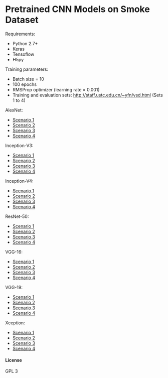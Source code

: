 # Pretrained CNN Models on Smoke Dataset
Requirements:
- Python 2.7+
- Keras
- Tensoflow
- H5py

Training parameters:
- Batch size = 10
- 100 epochs
- RMSProp optimizer (learning rate = 0.001)
- Training and evaluation sets: http://staff.ustc.edu.cn/~yfn/vsd.html (Sets 1 to 4)


AlexNet:
- [Scenario 1](https://1drv.ms/u/s!AlNvDViF-5qmh_QYr3bgq9runmVbrQ)
- [Scenario 2](https://1drv.ms/u/s!AlNvDViF-5qmh_QZsX12E3m1MYwgkA)
- [Scenario 3](https://1drv.ms/u/s!AlNvDViF-5qmh_QaZuDlf9KqUcBX8A)
- [Scenario 4](https://1drv.ms/u/s!AlNvDViF-5qmh_QbZVHzU02O4iHyiw)

Inception-V3:
- [Scenario 1](https://1drv.ms/u/s!AlNvDViF-5qmh_Qdo7BSGgBKip5Zfg)
- [Scenario 2](https://1drv.ms/u/s!AlNvDViF-5qmh_Qe1Mszc4FXnZHdFQ)
- [Scenario 3](https://1drv.ms/u/s!AlNvDViF-5qmh_QfnSos_AeBNLbFFA)
- [Scenario 4](https://1drv.ms/u/s!AlNvDViF-5qmh_QcfRz5Qp5XT0jxTw)

Inception-V4:
- [Scenario 1](https://1drv.ms/u/s!AlNvDViF-5qmh_QtytP_10ThEBzbLQ)
- [Scenario 2](https://1drv.ms/u/s!AlNvDViF-5qmh_Qub9w5-3G5mKv0kQ)
- [Scenario 3](https://1drv.ms/u/s!AlNvDViF-5qmh_Qw1WIRbtJ0FOGQ9g)
- [Scenario 4](https://1drv.ms/u/s!AlNvDViF-5qmh_QvjEHVJQubaASvJQ)

ResNet-50:
- [Scenario 1](https://1drv.ms/u/s!AlNvDViF-5qmh_Qz7pDCXpEWG0fAlQ)
- [Scenario 2](https://1drv.ms/u/s!AlNvDViF-5qmh_Qy9XZjBV1Cm1xJtg)
- [Scenario 3](https://1drv.ms/u/s!AlNvDViF-5qmh_Qx1o5M3PBEKVqRgg)
- [Scenario 4](https://1drv.ms/u/s!AlNvDViF-5qmh_QgSI76RBS_9QZWCw)

VGG-16:
- [Scenario 1](https://1drv.ms/u/s!AlNvDViF-5qmh_QiktoL0imls_jlow)
- [Scenario 2](https://1drv.ms/u/s!AlNvDViF-5qmh_Qh6KaP9U8yUfpfog)
- [Scenario 3](https://1drv.ms/u/s!AlNvDViF-5qmh_QjTpJOwcL_TYy3tg)
- [Scenario 4](https://1drv.ms/u/s!AlNvDViF-5qmh_Qki35RS1pJHTC3NA)

VGG-19:
- [Scenario 1](https://1drv.ms/u/s!AlNvDViF-5qmh_Qki35RS1pJHTC3NA)
- [Scenario 2](https://1drv.ms/u/s!AlNvDViF-5qmh_Qm6GNtRZ3QUZfF7g)
- [Scenario 3](https://1drv.ms/u/s!AlNvDViF-5qmh_QoqM7GhkJbpHsnIQ)
- [Scenario 4](https://1drv.ms/u/s!AlNvDViF-5qmh_Qrrgri7poNVIUnIA)

Xception:
- [Scenario 1](https://1drv.ms/u/s!AlNvDViF-5qmh_Qnlyl0201CaNlKgg)
- [Scenario 2](https://1drv.ms/u/s!AlNvDViF-5qmh_QqJ2kc2TfQaiHdUA)
- [Scenario 3](https://1drv.ms/u/s!AlNvDViF-5qmh_QpPqU8sMnS8dUpOA)
- [Scenario 4](https://1drv.ms/u/s!AlNvDViF-5qmh_Qs9kQ5uaTATwWD9w)

#### License
GPL 3
